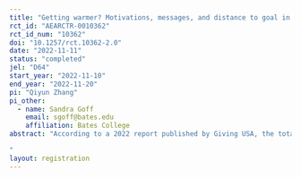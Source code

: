 ```yaml
---
title: "Getting warmer? Motivations, messages, and distance to goal in fundraising campaigns"
rct_id: "AEARCTR-0010362"
rct_id_num: "10362"
doi: "10.1257/rct.10362-2.0"
date: "2022-11-11"
status: "completed"
jel: "D64"
start_year: "2022-11-10"
end_year: "2022-11-20"
pi: "Qiyun Zhang"
pi_other:
  - name: Sandra Goff
    email: sgoff@bates.edu
    affiliation: Bates College
abstract: "According to a 2022 report published by Giving USA, the total amount of charitable giving that U.S charities received in 2021 reached $484.85 billion, with nearly $330 billion of this amount given by individuals. This total accounts for approximately 2% of the 2021 U.S. GDP.  Understanding prosocial preferences and behaviors is of importance to policymakers and public economists who seek to maximize public welfare and most efficiently create public goods and to the directors of non-profit charitable organizations who seek to maximize giving. Previous research has identified pure altruism and warm glow as two important motivations for charitable giving. One of the contextual and environmental factors, the use of goal in fundraising campaigns, has been found to impact giving. The purpose of this research is to understand people's preferences and behaviors for charitable giving. We seek to understand how messaging of different motivation frames (pure altruism, warm glow) and distance to goal information (10%, 67%, 85% to goal) affect donation. The trial is conducted using a survey through an online research platform, Cloud Research. Participants will be asked to make a choice in a hypothetical charitable giving scenario and will be asked to answer a few questions about themselves in this 3-minute survey.
"
layout: registration
---
```


